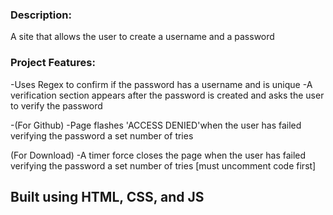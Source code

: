 ### Description: 
  A site that allows the user to create a username and a password
  
### Project Features:
  -Uses Regex to confirm if the password has a username and is unique 
  -A verification section appears after the password is created and asks the user to verify the password
  
  -(For Github)
    -Page flashes 'ACCESS DENIED'when the user has failed verifying the password a set number of tries
  
  (For Download)
  -A timer force closes the page when the user has failed verifying the password a set number of tries [must uncomment code first]

## Built using HTML, CSS, and JS
 
